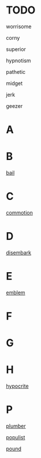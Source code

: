 # TODO

worrisome

corny

superior

hypnotism

pathetic

midget

jerk

geezer

# A

# B

[bail](bail.md)

# C

[commotion](commotion.md)

# D

[disembark](disembark.md)

# E

[emblem](emblem.md)

# F

# G

# H

[hypocrite](hypocrite.md)

# P

[plumber](plumber.md)

[populist](populist.md)

[pound](pound.md)


